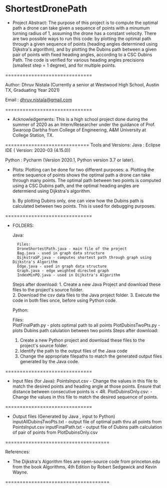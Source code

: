 # ShortestDronePath


* Project Abstract: 
	The purpose of this project is to compute the optimal path a drone can take given a sequence of points
 	with a minumum turning radius of 1, assuming the drone has a constant velocity. There are two possible
	ways to run this code: by plotting the optimal path through a given sequence of points (heading angles
	determined using Dijkstra's algorithm), and by plotting the Dubins path between a given pair of points
	with fixed heading angles, according to a CSC Dubins Path. The code is verified for various heading
	angles precisions (smallest step = 1 degree), and for multiple points. 

==============================

Author: Dhruv Nistala (Currently a senior at Westwood High School, Austin TX, Graduating Year 2021)

Email : dhruv.nistala@gmail.com 

==============================

* Acknowledgements: 
This is a high school project done during the summer of 2020 as an Intern/Researcher under the guidance of 
Prof. Swaroop Darbha from College of Engineering, A&M University at College Station, TX. 

=============================
Tools and Versions:
   Java   : Eclipse IDE ( Version: 2020-03 (4.15.0)) 
 
   Python : Pycharm  (Version 2020.1,  Python version 3.7 or later).

* Plots: Plotting can be done for two different purposes: 
	a. Plotting the entire sequence of points shows the optimal path a drone can take through many points.
	   The optimal path between two points is computed using a CSC Dubins path, and the optimal heading
           angles are determiend using Dijkstra's algorithm.

	b. By plotting Dubins only, one can view how the Dubins path is calculated between two points. 
           This is used for debugging purposes.

==============================
* FOLDERS:

   Java:
	
        Files:
		DroneShortestPath.java - main file of the project
		Bag.java - used in graph data structure
		DijkstraSP.java - computes shortest path through graph using Dijkstra's Algorithm
		Edge.java - used in graph data structure
		Graph.java - edge weighted directed graph
		IndexMinPQ.java - used in Dijkstra's Algorithm
	Steps after download:
		1. Create a new Java Project and download these files to the project's source folder.	
		2. Download the csv data files to the Java project folder.
		3. Execute the code in both files once, before using Python code.


    Python:

	Files:   
		PlotFinalPath.py - plots optimal path to all points
		PlotDubinsTwoPts.py - plots Dubins path calulation between two points
        Steps after download:
	1.	Create a new Python project and download these files to the project's source folder.
	2.	Identify the path to the output files of the Java code
	3.	Change the appropriate filepaths to match the generated output files generated by the Java code.

==============================
* Input files (for Java):
	PointsInput.csv      - Change the values in this file to match the desired points
                               and heading angle at those points. Ensure that distance between
                               consecutive points is < 4R.
	PlotDubinsOnly.csv:  - Change the values in this file to match the desired sequence of points.

==============================

* Output files (Generated by Java , input to Python) 
	inputAllDubinsTwoPts.txt - output file of optimal path thru all points from PointsInput.csv
	inputFinalPath.txt       - output file of Dubins path calculation of pair of points from PlotDubinsOnly.csv

====================================

References: 
 * The Dijkstra's Algorithm files are open-source code from princeton.edu 
   from the book Algorithms, 4th Edition by Robert Sedgewick and Kevin Wayne.  
 
====================================

